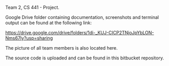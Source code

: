 Team 2, CS 441 - Project.

Google Drive folder containing documentation, screenshots and terminal output can be found at the following link:

https://drive.google.com/drive/folders/1di-_KUJ-CICP2TNjoJpYbLON-Nms67ly?usp=sharing

The picture of all team members is also located here.

The source code is uploaded and can be found in this bitbucket repository.

